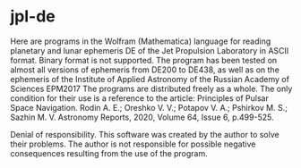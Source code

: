 # jpl-de
Here are programs in the Wolfram (Mathematica) language for reading planetary and lunar ephemeris DE of the Jet Propulsion Laboratory in ASCII format. Binary format is not supported.
The program has been tested on almost all versions of ephemeris from DE200 to DE438, as well as on the ephemeris of the Institute of Applied Astronomy of the Russian Academy of Sciences EPM2017
The programs are distributed freely as a whole. The only condition for their use is a reference to the article:
Principles of Pulsar Space Navigation. Rodin A. E.; Oreshko V. V.; Potapov V. A.; Pshirkov M. S.; Sazhin M. V. Astronomy Reports,  2020, Volume 64, Issue 6, p.499-525.

Denial of responsibility.
This software was created by the author to solve their problems. The author is not responsible for possible negative consequences resulting from the use of the program.

